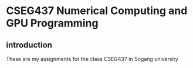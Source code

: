 
# CSEG437 Numerical Computing and GPU Programming

## introduction

These are my assignments for the class CSEG437 in Sogang university
